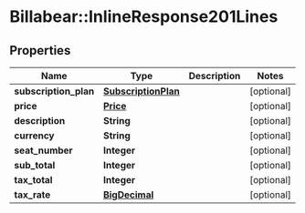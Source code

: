 # Billabear::InlineResponse201Lines

## Properties
Name | Type | Description | Notes
------------ | ------------- | ------------- | -------------
**subscription_plan** | [**SubscriptionPlan**](SubscriptionPlan.md) |  | [optional] 
**price** | [**Price**](Price.md) |  | [optional] 
**description** | **String** |  | [optional] 
**currency** | **String** |  | [optional] 
**seat_number** | **Integer** |  | [optional] 
**sub_total** | **Integer** |  | [optional] 
**tax_total** | **Integer** |  | [optional] 
**tax_rate** | [**BigDecimal**](BigDecimal.md) |  | [optional] 

